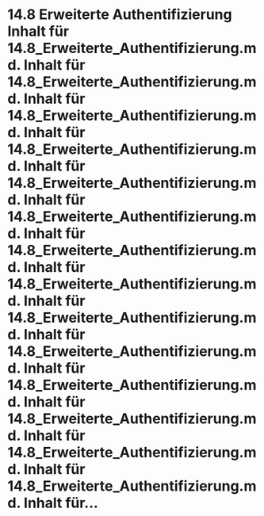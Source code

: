 # 14.8 Erweiterte Authentifizierung Inhalt für 14.8_Erweiterte_Authentifizierung.md. Inhalt für 14.8_Erweiterte_Authentifizierung.md. Inhalt für 14.8_Erweiterte_Authentifizierung.md. Inhalt für 14.8_Erweiterte_Authentifizierung.md. Inhalt für 14.8_Erweiterte_Authentifizierung.md. Inhalt für 14.8_Erweiterte_Authentifizierung.md. Inhalt für 14.8_Erweiterte_Authentifizierung.md. Inhalt für 14.8_Erweiterte_Authentifizierung.md. Inhalt für 14.8_Erweiterte_Authentifizierung.md. Inhalt für 14.8_Erweiterte_Authentifizierung.md. Inhalt für 14.8_Erweiterte_Authentifizierung.md. Inhalt für 14.8_Erweiterte_Authentifizierung.md. Inhalt für 14.8_Erweiterte_Authentifizierung.md. Inhalt für 14.8_Erweiterte_Authentifizierung.md. Inhalt für...